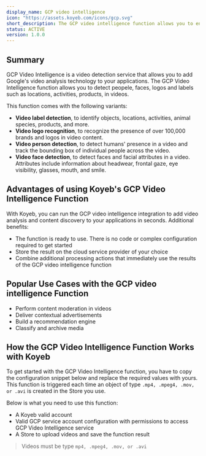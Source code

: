 ```yaml
---
display_name: GCP video intelligence
icon: "https://assets.koyeb.com/icons/gcp.svg"
short_description: The GCP video intelligence function allows you to enable powerful content discovery and analysis in your videos.
status: ACTIVE
version: 1.0.0
---
```


## Summary

GCP Video Intelligence is a video detection service that allows you to add Google's video analysis technology to your applications.
The GCP Video Intelligence function allows you to detect peopele, faces, logos and labels such as locations, activities, products, in videos.

This function comes with the following variants:

- **Video label detection**, to identify objects, locations, activities, animal species, products, and more.
- **Video logo recognition**, to recognize the presence of over 100,000 brands and logos in video content.
- **Video person detection**, to detect humans' presence in a video and track the bounding box of individual people across the video.
- **Video face detection**, to detect faces and facial attributes in a video. Attributes include information about headwear, frontal gaze, eye visibility, glasses, mouth, and smile.

## Advantages of using Koyeb's GCP Video Intelligence Function

With Koyeb, you can run the GCP video intelligence integration to add video analysis and content discovery to your applications in seconds. Additional benefits:

- The function is ready to use. There is no code or complex configuration required to get started
- Store the result on the cloud service provider of your choice
- Combine additional processing actions that immediately use the results of the GCP video intelligence function

## Popular Use Cases with the GCP video intelligence Function

- Perform content moderation in videos
- Deliver contextual advertisements
- Build a recommendation engine
- Classify and archive media

## How the GCP Video Intelligence Function Works with Koyeb

To get started with the GCP Video Intelligence function, you have to copy the configuration snippet below and replace the required values with yours.
This function is triggered each time an object of type `.mp4, .mpeg4, .mov, or .avi` is created in the Store you use.

Below is what you need to use this function:

* A Koyeb valid account
* Valid GCP service account configuration with permissions to access GCP Video Intelligence service
* A Store to upload videos and save the function result

> Videos must be type `mp4, .mpeg4, .mov, or .avi`

